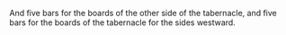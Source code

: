 And five bars for the boards of the other side of the tabernacle, and five bars for the boards of the tabernacle for the sides westward.
